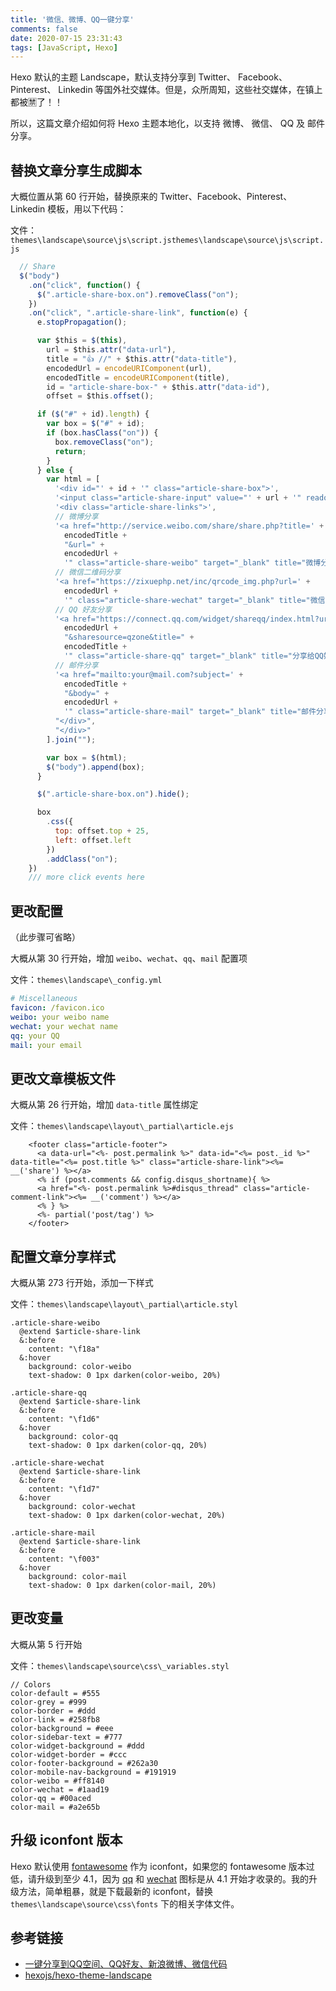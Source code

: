 ```yaml
---
title: '微信、微博、QQ一键分享'
comments: false
date: 2020-07-15 23:31:43
tags: [JavaScript, Hexo]
---
```


Hexo 默认的主题 Landscape，默认支持分享到 <i class="fa fa-twitter" aria-hidden="true"></i> Twitter、<i class="fa fa-facebook-square" aria-hidden="true"></i> Facebook、<i class="fa fa-pinterest" aria-hidden="true"></i> Pinterest、<i class="fa fa-linkedin-square" aria-hidden="true"></i> Linkedin 等国外社交媒体。但是，众所周知，这些社交媒体，在镇上都被🈲了！！

所以，这篇文章介绍如何将 Hexo 主题本地化，以支持 <i class="fa fa-weibo" aria-hidden="true"></i> 微博、<i class="fa fa-wechat" aria-hidden="true"></i> 微信、<i class="fa fa-qq" aria-hidden="true"></i> QQ 及 <i class="fa fa-envelope-o" aria-hidden="true"></i> 邮件分享。

## 替换文章分享生成脚本

大概位置从第 60 行开始，替换原来的 Twitter、Facebook、Pinterest、Linkedin 模板，用以下代码：

文件：`themes\landscape\source\js\script.jsthemes\landscape\source\js\script.js`

``` js
  // Share
  $("body")
    .on("click", function() {
      $(".article-share-box.on").removeClass("on");
    })
    .on("click", ".article-share-link", function(e) {
      e.stopPropagation();

      var $this = $(this),
        url = $this.attr("data-url"),
        title = "👍 //" + $this.attr("data-title"),
        encodedUrl = encodeURIComponent(url),
        encodedTitle = encodeURIComponent(title),
        id = "article-share-box-" + $this.attr("data-id"),
        offset = $this.offset();

      if ($("#" + id).length) {
        var box = $("#" + id);
        if (box.hasClass("on")) {
          box.removeClass("on");
          return;
        }
      } else {
        var html = [
          '<div id="' + id + '" class="article-share-box">',
          '<input class="article-share-input" value="' + url + '" readonly>',
          '<div class="article-share-links">',
          // 微博分享
          '<a href="http://service.weibo.com/share/share.php?title=' +
            encodedTitle +
            "&url=" +
            encodedUrl +
            '" class="article-share-weibo" target="_blank" title="微博分享"></a>',
          // 微信二维码分享
          '<a href="https://zixuephp.net/inc/qrcode_img.php?url=' +
            encodedUrl +
            '" class="article-share-wechat" target="_blank" title="微信分享"></a>',
          // QQ 好友分享
          '<a href="https://connect.qq.com/widget/shareqq/index.html?url=' +
            encodedUrl +
            "&sharesource=qzone&title=" +
            encodedTitle +
            '" class="article-share-qq" target="_blank" title="分享给QQ好友"></a>',
          // 邮件分享
          '<a href="mailto:your@mail.com?subject=' +
            encodedTitle +
            "&body=" +
            encodedUrl +
            '" class="article-share-mail" target="_blank" title="邮件分享"></a>',
          "</div>",
          "</div>"
        ].join("");

        var box = $(html);
        $("body").append(box);
      }

      $(".article-share-box.on").hide();

      box
        .css({
          top: offset.top + 25,
          left: offset.left
        })
        .addClass("on");
    })
    /// more click events here
```

## 更改配置 

（此步骤可省略）

大概从第 30 行开始，增加 `weibo`、`wechat`、`qq`、`mail` 配置项

文件：`themes\landscape\_config.yml`

```yml
# Miscellaneous
favicon: /favicon.ico
weibo: your weibo name
wechat: your wechat name
qq: your QQ
mail: your email
```

## 更改文章模板文件 

大概从第 26 行开始，增加 `data-title` 属性绑定

文件：`themes\landscape\layout\_partial\article.ejs`

```ejs
    <footer class="article-footer">
      <a data-url="<%- post.permalink %>" data-id="<%= post._id %>" data-title="<%= post.title %>" class="article-share-link"><%= __('share') %></a>
      <% if (post.comments && config.disqus_shortname){ %>
      <a href="<%- post.permalink %>#disqus_thread" class="article-comment-link"><%= __('comment') %></a>
      <% } %>
      <%- partial('post/tag') %>
    </footer>
```

## 配置文章分享样式 

大概从第 273 行开始，添加一下样式

文件：`themes\landscape\layout\_partial\article.styl`

```styl
.article-share-weibo
  @extend $article-share-link
  &:before
    content: "\f18a"
  &:hover
    background: color-weibo
    text-shadow: 0 1px darken(color-weibo, 20%)

.article-share-qq
  @extend $article-share-link
  &:before
    content: "\f1d6"
  &:hover
    background: color-qq
    text-shadow: 0 1px darken(color-qq, 20%)

.article-share-wechat
  @extend $article-share-link
  &:before
    content: "\f1d7"
  &:hover
    background: color-wechat
    text-shadow: 0 1px darken(color-wechat, 20%)
    
.article-share-mail
  @extend $article-share-link
  &:before
    content: "\f003"
  &:hover
    background: color-mail
    text-shadow: 0 1px darken(color-mail, 20%)
```

## 更改变量 

大概从第 5 行开始

文件：`themes\landscape\source\css\_variables.styl`

``` styl
// Colors
color-default = #555
color-grey = #999
color-border = #ddd
color-link = #258fb8
color-background = #eee
color-sidebar-text = #777
color-widget-background = #ddd
color-widget-border = #ccc
color-footer-background = #262a30
color-mobile-nav-background = #191919
color-weibo = #ff8140
color-wechat = #1aad19
color-qq = #00aced
color-mail = #a2e65b
```

## 升级 iconfont 版本

Hexo 默认使用 [fontawesome](http://www.fontawesome.com.cn/) 作为 iconfont，如果您的 fontawesome 版本过低，请升级到至少 4.1，因为 [qq](http://www.fontawesome.com.cn/icons/qq/) 和 [wechat](http://www.fontawesome.com.cn/icons/wechat/) 图标是从 4.1 开始才收录的。我的升级方法，简单粗暴，就是下载最新的 iconfont，替换 `themes\landscape\source\css\fonts` 下的相关字体文件。

## 参考链接

- [一键分享到QQ空间、QQ好友、新浪微博、微信代码](https://zixuephp.net/article-309.html)
- <i class="fa fa-github" aria-hidden="true"></i> [hexojs/hexo-theme-landscape](https://github.com/hexojs/hexo-theme-landscape)
